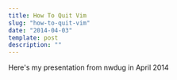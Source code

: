 ```yaml
---
title: How To Quit Vim
slug: "how-to-quit-vim"
date: "2014-04-03"
template: post
description: ""
---
```

Here's my presentation from nwdug in April 2014

<script async class="speakerdeck-embed" data-id="e3e87a409d2f01316e28625017dd54d3" data-ratio="1.29456384323641" src="//speakerdeck.com/assets/embed.js"></script>
